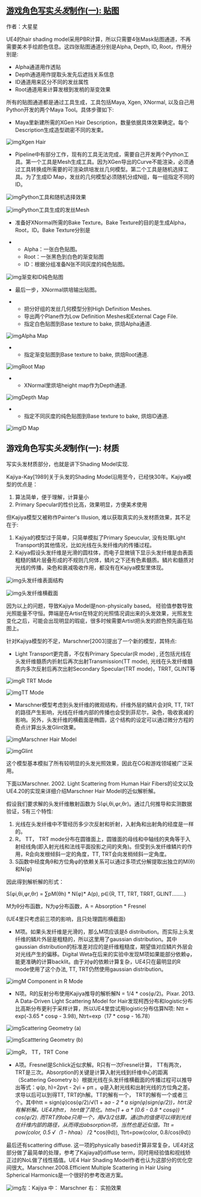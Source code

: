 ## [游戏角色写实*头发*制作(一): 贴图](https://zhuanlan.zhihu.com/p/43000575)

作者：大星星





UE4的hair shading model采用PBR计算，所以只需要4张Mask贴图通道，不再需要美术手绘颜色信息。这四张贴图通道分别是Alpha, Depth, ID,  Root，作用分别是:

- Alpha通道用作透贴
- Depth通道用作提取头发先后遮挡关系信息
- ID通道用来区分不同的发丝属性
- Root通道用来计算发根到发梢的渐变效果

所有的贴图通道都是通过工具生成，工具包括Maya, Xgen, XNormal, 以及自己用Python开发的两个Maya Tool。具体步骤如下:

- Maya里新建所需的XGen Hair Description，数量依据具体效果确定。每个Description生成造型疏密不同的发束。

![img](ChaRalProduction_texture.assets/v2-22c4d805d809ff1b111e435c43d7a8db_b.jpg)Xgen Hair

- Pipeline中有部分工作，现有的工具无法完成，需要自己开发两个Python工具。第一个工具是Mesh生成工具。因为XGen导出的Curve不能渲染，必须通过工具转换成所需要的可渲染烘培发丝几何模型。第二个工具是随机选择工具。为了生成ID Map，发丝的几何模型必须随机分成N组，每一组指定不同的ID。

![img](ChaRalProduction_texture.assets/v2-74ac66c52381002e47a257771d969b3a_b.jpg)Python工具和随机选择效果

![img](ChaRalProduction_texture.assets/v2-a41e4f83551238c2c13bb27a8dc4d3f5_b.jpg)Python工具生成的发丝Mesh

- 准备好XNormal所需的Bake Texture。Bake Texture的目的是生成Alpha，Root，ID。Bake Texture分别是

- - Alpha：一张白色贴图。
  - Root：一张黑色到白色的渐变贴图
  - ID：根据分组准备N张不同灰度的纯色贴图。

![img](ChaRalProduction_texture.assets/v2-0f8bb7c69fa85b0de078a8f22883991c_b.jpg)渐变和ID纯色贴图

- 最后一步，XNormal烘培输出贴图。

- - 把分好组的发丝几何模型分别High Definition Meshes.
  - 导出两个Plane作为Low Definition Meshes和External Cage File.
  - 指定白色贴图到Base texture to bake, 烘焙Alpha通道.

![img](ChaRalProduction_texture.assets/v2-11295cf1776e05cff730ebe7d7c2644e_b.jpg)Alpha Map

- - 指定渐变贴图到Base texture to bake, 烘焙Root通道.

![img](ChaRalProduction_texture.assets/v2-ca749150a50a205bd5a8201c250d0a06_b.jpg)Root Map

- - XNormal里烘培height map作为Depth通道.

![img](ChaRalProduction_texture.assets/v2-1a8c030aa1ddfad9a87b58c3c9b1b409_b.jpg)Depth Map

- - 指定不同灰度的纯色贴图到Base texture to bake, 烘焙ID通道.

![img](ChaRalProduction_texture.assets/v2-9e71adbd7287a9233df3a66bc2c455aa_b.jpg)ID Map



## 游戏角色写实*头发*制作(一): 材质



写实头发材质部分，也就是讲下Shading Model实现. 

Kajiya-Kay[1989]关于头发的Shading Model沿用至今，已经快30年。Kajiya模型的优点是：

1. 算法简单，便于理解，计算量小
2. Primary Specular的性价比高，效果明显，方便美术使用

但Kajiya模型又被称作Painter's Illusion,  难以获取真实的头发材质效果，其不足在于:

1. Kajiya的模型过于简单，只简单模拟了Primary Speucular, 没有处理Light Transport的其他情况，比如光线在头发纤维内的传播过程。
2. Kajiya假设头发纤维是光滑的圆柱体，而电子显微镜下显示头发纤维是由表面粗糙的鳞片层叠形成的不规则几何体，鳞片之下还有色素髓质。鳞片和髓质对光线的传播，染色和衰减吸收作用，都没有在Kajiya模型里体现。

![img](ChaRalProduction_texture.assets/v2-cabca99fde296d9fde25102c032856b2_b.jpg)头发纤维表面结构

![img](ChaRalProduction_texture.assets/v2-3ded239f490ff40440df802680de9017_b.jpg)头发纤维横截面

因为以上的问题，导致Kajiya Model是non-physically based。 经验值参数导致光照能量不守恒。弊端是在Artist在特定的光照情况调出来的头发效果，光照发生变化之后，可能会出现明显的瑕疵，很多时候需要Artist把头发的颜色预先画在贴图上。

针对Kajiya模型的不足，Marschner[2003]提出了一个新的模型，其特点:

- Light Transport更完善，不仅有Primary Specular(R mode) ,  还包括光线在头发纤维髓质内折射后再次出射Transmission(TT mode), 光线在头发纤维髓质内多次反射后再次出射Secondary Specular(TRT mode)，TRRT, GLINT等

![img](ChaRalProduction_texture.assets/v2-2294c6b28fb14b001165cc6a45d67e7e_b.jpg)R TRT Mode

![img](ChaRalProduction_texture.assets/v2-49dd395c10603e48eee6c6501ba1690f_b.jpg)TT Mode

- Marschner模型考虑到头发纤维的微观结构，纤维外层的鳞片会对R, TT, TRT的路径产生影响，光线在纤维内部的传播也会受到菲尼尔，染色，吸收衰减的影响。另外，头发纤维的横截面是椭圆，这个结构的设定可以通过微分方程的奇点计算出头发Glint效果。

![img](ChaRalProduction_texture.assets/v2-0f253bea7228a40d42497bc2f8f0319c_b.jpg)Marschner Hair Model

![img](ChaRalProduction_texture.assets/v2-f72aa5465760d648bf125b2810659d6e_b.jpg)Glint

这个模型基本模拟了所有较明显的头发光照效果，因此在CG和游戏领域被广泛采用。

下面以Marschner. 2002. Light Scattering from Human Hair Fibers的论文以及UE4.20的实现来详细介绍Marschner Hair Model的近似解析解。

假设我们要求解的头发纤维散射函数为 S(φi,θi,φr,θr)。通过几何推导和实测数据验证，S有三个特性: 

1. 光线在头发纤维中不管经历多少次反射和折射，入射角和出射角的经度是一样的。
2. R， TT， TRT mode分布在圆锥面上，圆锥面的母线和中轴线的夹角等于入射经线角(即入射光线和法线平面投影之间的夹角)。但受到头发纤维鳞片的作用，R会向发根倾斜一定的角度，TT, TRT会向发梢倾斜一定角度。
3. S函数中经度角θ和方位角φ的依赖关系可以通过多项式分解提取出独立的M(θ)和N(φ)

因此得到解析解的形式：

S(φi,θi,φr,θr) = ∑pM(θh) * N(φ)* A(p), p∈{R, TT, TRT, TRRT, GLINT........}

M为θ分布函数，N为φ分布函数，A = Absorption * Fresnel

(UE4里只考虑前三项的影响，且只处理圆形横截面)

- M项。如果头发纤维是光滑的，那么M项应该是δ distribution。而实际上头发纤维的鳞片外层是粗糙的，所以这里用了gaussian distribution。其中gaussian distribution的标准差对应的是纤维粗糙度，期望值对应鳞片外层会对光线产生的偏移。Digital Weta在后来的实验中发现M项如果能部分依赖φ， 能更准确的计算backlit。由于对φ的依赖计算复杂，UE4只在最明显的R mode使用了这个办法, TT, TRT仍然使用gaussian distribution。

![img](ChaRalProduction_texture.assets/v2-94dd5b0cecde927c86973942c1d75733_b.jpg)M Component in R Mode

- N项。R的反射分布使用Kajiya推导的解析解N = 1/4 * cos(φ/2)。Pixar. 2013. A Data-Driven Light Scattering Model for Hair发现柯西分布和logistic分布比高斯分布更利于采样计算，所以UE4里尝试用logistic分布估算N项: Ntt = exp(-3.65 * cosφ - 3.98), Ntrt=exp（17 * cosφ - 16.78） 



![img](ChaRalProduction_texture.assets/v2-f096910718a0abb17bdf840fff4c8012_b.jpg)Scattering Geometry (a)

![img](ChaRalProduction_texture.assets/v2-60c79bb3460a09391ba7e7ad5573f07b_b.jpg)Scatttering Geometry (b)

![img](ChaRalProduction_texture.assets/v2-5f1af4d0f8852a820ed15ee44c6f8d6f_b.jpg)R， TT，TRT Cone

- A项。Fresnel是Schlick近似求解。R只有一次Fresnel计算， TT有两次， TRT是三次。Absorption的关键是计算入射光线到纤维中心的距离（Scattering Geometry b）根据光线在头发纤维横截面的传播过程可以推导出等式：φ(p, h)=2pγt - 2γi + pπ 。φ是入射光线和出射光线的方位角之差。求导以后可以到得TT, TRT的h解。TT的解有一个， TRT的解有一个或者三个。其中htt = sign(φ)cos(φ/2)/√(1 + a*a - 2 * a *sign(φ)sign(φ/2))，htrt没有解析解。UE4对htt， htrt做了简化。htt≈(1 + a * (0.6 - 0.8 * cosφ)) * cos(φ/2). 而TRT的lobe只用一个，用√3/2估算。通过h的值便可以得到光线在纤维内部的路径，从而得出absorption项，当然也是近似值。Ttt = pow(color, 0.5 *√（1 - h*h*a*a） /2 *cos(θd)), Ttrt=pow(color, 0.8/cos(θd))

最后还有scattering diffuse. 这一项的physically based计算非常复杂，UE4对这部分做了最简单的处理，参考了Kajiaya的diffuse term，同时用经验值和视线矫正过的NoL做了线性插值。UE4 Hair Shading Model作者也认为这部分的优化空间很大。Marschner.2008.Efficient Multiple Scattering in Hair Using Spherical Harmonics是一个很好的参考改进方案。

![img](ChaRalProduction_texture.assets/v2-98b9abec6345f224bebc8ac4d79b2869_b.jpg)左：Kajiya       中： Marschner         右： 实拍效果